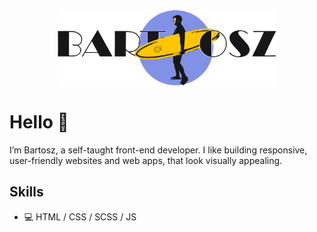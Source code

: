 
<!-- - 👀 I’m interested in ...
- 🌱 I’m currently learning ...
- 💞️ I’m looking to collaborate on ...
- 📫 How to reach me ... -->

<div align='center'> <img src="https://github.com/dejotb/dejotb/blob/main/logo%20github.png" width="350" /></div>

# Hello 👋

I’m Bartosz, a self-taught front-end developer. I like building responsive, user-friendly websites and web apps, that look visually appealing.





## Skills

- 💻 HTML / CSS / SCSS / JS


<!---
dejotb/dejotb is a ✨ special ✨ repository because its `README.md` (this file) appears on your GitHub profile.
You can click the Preview link to take a look at your changes.
--->


